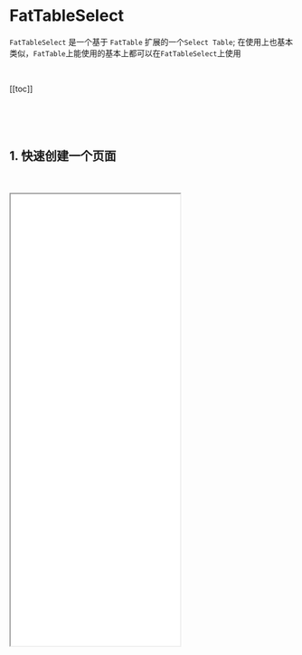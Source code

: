 # FatTableSelect

`FatTableSelect` 是一个基于 `FatTable` 扩展的一个`Select Table`; 在使用上也基本类似，`FatTable`上能使用的基本上都可以在`FatTableSelect`上使用

<br>

[[toc]]

<br>
<br>
<br>

## 1. 快速创建一个页面

<br>
<br>

<iframe class="demo-frame" style="height: 800px" src="./quick-table-select.demo.html" />

::: details 查看代码

<<< @/fat-table-layout/QuickTableSelect.tsx

:::

<br>

可以发现，在点击了选择之后，无论是点击搜索还是重置，我们的选择值都不会发生变化，这非常符合表格选择的逻辑，即选中的值跟当前表格所展示的数据并没有什么太多的关联
<br>
<br>
<br>

## 2. defineFatTableSelect（推荐）

我们推荐使用 `defineFatTableSelect` + `TSX` 来快速定义一个表格组件，使用 `defineFatTableSelect` 可以获取到更好的智能提示和类型检查。

<br>
<br>

`defineFatTableSelect` 大致用法如下：

```tsx
interface Item {
  // 列表项类型声明
}

interface Query {
  // 表单查询类型声明
}
interface Selection {
  // 已选择项类型声明
}

export const MySelectTable = defineFatTableSelect<Item, Item, Selection>(({ table, column }) => {
  // 和 vue 的 setup 方法一样, 这里可以放置 Vue Composition API
  const someRef = ref(0);
  const someMethod = () => {};

  // 返回 FatTableSelect props
  return () => ({
    // 列表请求
    async request(params) {
      // ...
    },
    // 列定义
    columns: [
      // ...
    ],
    // 是否多选
    multiple: true,
    // 已选择的值
    value: [
      { name: '沙溪急', id: 229 },
      { name: '霜溪冷', id: 170 },
      { name: '月溪明', id: 155 },
    ],
    // ... 其他 FatTableSelect props
  });
});
```

`defineFatTableSelect` 类似于 `defineFatTable`。
<br>

当然也可以用 `template` 来写, 会丢失上下文信息(vue 组件不支持[`泛型`](https://www.typescriptlang.org/docs/handbook/2/generics.html#handbook-content))。
其用法与`fatTable`基本一致，除此之外，因为`FatTableSelect`是表单项，因此也支持`v-model`语法。

<br>
<br>
<br>

## 3. 操作

默认情况下，`FatTableSelect`会有一些预定义场景:

1. 如果`multiple`为`true`的话，那么会自动开启`enableSelect`，并且会插入一个默认的`BottomToolbar`；
2. 如果`multiple`为`false`的话, 如果用户没有传入`action`列的话，那么会自动插入一条默认的`action`列;当然，我们也可以传入自定义的`action`来处理我们的操作逻辑。

::: warning
`FatTableSelect`会忽略用户传入的`enableSelect`。

即`enableSelect`跟`multiple`是强绑定的。
:::

<br>

<iframe class="demo-frame" style="height: 730px" src="./table-select-actions.demo.html" />

::: details 查看代码

<<< @/fat-table-layout/TableSelectActions.tsx

:::

<br>
<br>
<br>

除此之外，我们也挺支持全选、反选。不仅如此，还可以传入一个`selectable`来处理该项是否允许选择。在多选情况下，我们也支持传入`limit`来限制用户的选择个数。

<iframe class="demo-frame" style="height: 800px" src="./table-select-all-actions.demo.html" />

::: details 查看代码

<<< @/fat-table-layout/TableSelectAllActions.tsx

:::

::: warning
暴露出来的`selectAll`、`unSelectAll`、`toggleAll`都是针对于当前页面的数据，并且如果页面里的某条数据不允许操作，那么也不会对其进行处理。

但是`select`、`unSelect`这两个方法则没有过多的额外操作，传入什么就处理什么，不会关注于该条数据是否在当前页面里、是否禁用等
:::
<br>

<br>
<br>
<br>

## 4. V-Model

`FatTableSelect`的返回值跟传入的`value`值相关。对于传入的`value`值，我们约定其数据格式类型为`Selection`。`Selection`的定义如下

- 基础数据类型， 即 `string` 或者为`number`。 该模式下，`FatTableSelect`会直接返回对应的`rowKey`的值

- `Object`，且该`Object`必须为`Item`的子集。 该模式下， `FatTableSelect`会按照传入的数据格式返回对应的值

- `undefined`，该模式下，会直接返回整个`item`对象

<iframe class="demo-frame" style="height: 800px" src="./table-select-model.demo.html" />

::: details 查看代码

<<< @/fat-table-layout/TableSelectModel.vue

:::

<br>

可以打开控制台查看其具体的输出

<br>
<br>
<br>

## 5. 自定义布局

FatTableSelect 默认布局使用的是 [FatContainer](../fat-layout/container.md)， 你也可以按照自己的需求实现自定义的布局。

## 6. 与`FatTable`的区别

1. 本质上 `FatTableSelect` 属于表单项， 与 `Select` 类似

2. 以下`props`将由`FatTableSelect`控制，不允许用户自定义

   - `enableSelect`
   - `selectable`
   - `onSelect`
   - `onLoad`

3. 不支持以下几个`FatTable`的`props`

- `enableCacheQuery`
- `onQueryCacheRestore`
- `confirmBeforeRemove`
- `messageOnRemoved`
- `messageOnRemoveFailed`
- `remove`
- `requestOnRemoved`
- `confirmBeforeRemove`
- `onSelect-all`

4. 默认情况下 会对`FatTableColumns`做一些处理

   - 如果`multiple`为`true`的话，那么会自动开启`enableSelect`，并且会插入一个默认的`BottomToolbar`；

   - 如果`multiple`为`false`的话, 如果用户没有传入`action`列的话，那么会自动插入一条默认的`action`列;当然，我们也可以传入自定义的`action`来处理我们的操作逻辑。

5. 提供了一系列操作`API`
6. 对外暴露的对象中里没有以下属性

- `selected`

## 7. API

### 7.1 FatTableSelect 属性

![](./images/fat-table-select-props.png)

<br>
<br>
<br>
<br>

### 7.2 FatTableSelect 事件

![](./images/fat-table-select-event.png)

<br>
<br>
<br>

### 7.3 FatTableSelect 实例方法

![](./images/fat-table-select-methods.png)

<br>
<br>
<br>

`FatTableSelect` 实例方式获取有两种方式：

1. `defineFatTableSelect` 函数参数 table 属性中获取：

   ```ts
   defineFatTableSelect(({ tableSelect }) => {});
   ```

  <br>

2. `<template>` 中，使用 `useFatTableSelectRef`:

   ```vue
   <template>
     <FatTableSelect ref="tableRef">...</FatTableSelect>
   </template>

   <script setup lang="tsx">
     import { FatTableSelect, useFatTableSelectRef } from '@wakeadmin/components';

     const tableRef = useFatTableSelectRef();
   </script>
   ```

<br>
<br>
<br>

### 7.4 FatTableSelect 插槽

跟`FatTable`一致

<br>
<br>
<br>

### 7.5 列定义

跟`FatTable`一致

<br>
<br>
<br>
